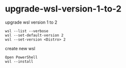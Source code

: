 # upgrade-wsl-version-1-to-2
upgrade wsl version 1 to 2


```
wsl --list --verbose
wsl --set-default-version 2
wsl --set-version <Distro> 2
```


create new wsl
```
Open PowerShell
wsl --install
```
